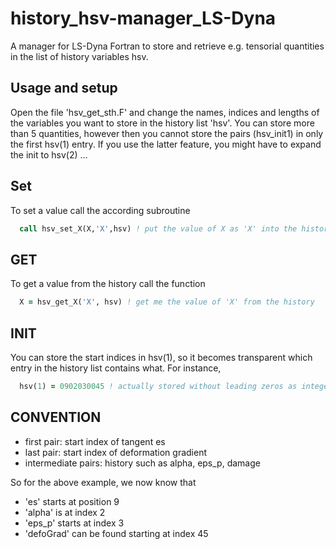 # history_hsv-manager_LS-Dyna
A manager for LS-Dyna Fortran to store and retrieve e.g. tensorial quantities in the list of history variables hsv.

## Usage and setup
Open the file 'hsv_get_sth.F' and change the names, indices and lengths of the variables you want to store in the history list 'hsv'. You can store more than 5 quantities, however then you cannot store the pairs (hsv_init1) in only the first hsv(1) entry. If you use the latter feature, you might have to expand the init to hsv(2) ...

## Set
To set a value call the according subroutine
```fortran
  call hsv_set_X(X,'X',hsv) ! put the value of X as 'X' into the history
```

## GET
To get a value from the history call the function
```fortran
  X = hsv_get_X('X', hsv) ! get me the value of 'X' from the history
```

## INIT
You can store the start indices in hsv(1), so it becomes transparent which entry in the history list contains what. For instance,
```fortran
  hsv(1) = 0902030045 ! actually stored without leading zeros as integer
```

## CONVENTION
* first pair: start index of tangent es
* last pair:  start index of deformation gradient
* intermediate pairs: history such as alpha, eps_p, damage

So for the above example, we now know that
* 'es' starts at position 9
* 'alpha' is at index 2
* 'eps_p' starts at index 3
* 'defoGrad' can be found starting at index 45
